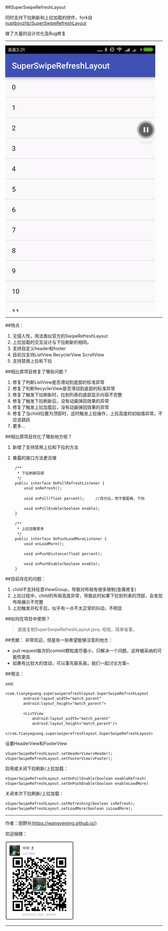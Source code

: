 ##SuperSwipeRefreshLayout

同时支持下拉刷新和上拉加载的控件，fork自[nuptboyzhb/SuperSwipeRefreshLayout](https://github.com/nuptboyzhb/SuperSwipeRefreshLayout)

做了大量的设计优化及Bug修复

***

![demo](images/demo.gif)

***

##特点：
1. 无侵入性，用法类似官方的SwipeRefreshLayout
2. 上拉加载的交互设计与下拉刷新的相同。
3. 支持自定义header和footer
4. 目前仅支持ListView RecyclerView ScrollView
5. 支持禁用上拉和下拉

##相比原项目修复了哪些问题？
1. 修复了判断ListView是否滑动到底部的标准异常
2. 修复了判断RecyclerView是否滑动到底部的标准异常
3. 修复了触发下拉刷新时，拉到列表的底部显示内容不完整
4. 修复了触发下拉刷新后，没有动画弹回效果的异常
5. 修复了触发上拉加载后，没有动画弹回效果的异常
6. 修复了当child位置为顶部时，这时触发上拉操作，上拉高度的初始值异常，不应该跳跃
7. 更多...

##相比原项目优化了哪些地方呢？
1. 新增了支持禁用上拉和下拉的方法
2. 暴露的接口方法更合理 

        /**
         * 下拉刷新回调
         */
        public interface OnPullRefreshListener {
            void onRefresh();
    
            void onPull(float percent);     //百分比，而不是距离，下同
    
            void onPullEnable(boolean enable);
        }
    
        /**
         * 上拉加载更多
         */
        public interface OnPushLoadMoreListener {
            void onLoadMore();
    
            void onPushDistance(float percent);
    
            void onPushEnable(boolean enable);
        }

##目前存在的问题：
1. child不支持任意ViewGroup，导致对布局有很多限制(急需修复)
2. 上拉过程中，child的布局高度异常，导致此时如果下拉到列表的顶部，会发现布局展示不完整
3. 上拉触发并松手后，似乎有一点不太正常的抖动，不明显

##如何在项目中使用？
>直接复制SuperSwipeRefreshLayout.java, 哈哈，简单省事，

##贡献：
非常欢迎，但是有一些希望能够注意的地方：
* pull request每次的commit颗粒度尽量小，只解决一个问题，这样被采纳的可能性更高
* 如果有比较大的改动，可以事先联系我，我们一起讨论方案~

##用法：

xml:

    <com.tianyeguang.superswiperefreshlayout.SuperSwipeRefreshLayout
            android:layout_width="match_parent"
            android:layout_height="match_parent">

            <ListView
                android:layout_width="match_parent"
                android:layout_height="match_parent"/>

    </com.tianyeguang.superswiperefreshlayout.SuperSwipeRefreshLayout>

设置HeaderView和FooterView

    vSuperSwipeRefreshLayout.setHeaderView(vHeader);
    vSuperSwipeRefreshLayout.setFooterView(vFooter);
    
启用或关闭下拉刷新/上拉加载：

    vSuperSwipeRefreshLayout.setOnPullEnable(boolean enableRefresh)
    vSuperSwipeRefreshLayout.setOnPushEnable(boolean enableLoadMore)

关闭本次下拉刷新/上拉加载：

    vSuperSwipeRefreshLayout.setRefreshing(boolean isRefresh);
    vSuperSwipeRefreshLayout.setLoadMore(boolean isLoadMore);


***

作者：田野光(https://wangyeming.github.io/)

欢迎捐赠：

![支付宝](images/wangyeming_zhifubao.jpg)

***


